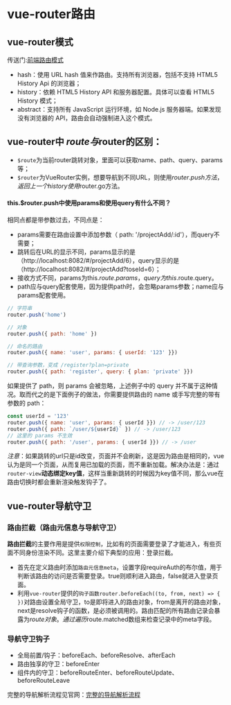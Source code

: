 # vue-router路由



## vue-router模式

传送门:[前端路由模式](../bom/router.html#前端路由模式)

- hash：使用 URL hash 值来作路由。支持所有浏览器，包括不支持 HTML5 History Api 的浏览器；
- history：依赖 HTML5 History API 和服务器配置。具体可以查看 HTML5 History 模式；
- abstract：支持所有 JavaScript 运行环境，如 Node.js 服务器端。如果发现没有浏览器的 API，路由会自动强制进入这个模式。

## vue-router中 $route与$router的区别：
- `$route`为当前router跳转对象，里面可以获取name、path、query、params等；
- `$router`为VueRouter实例，想要导航到不同URL，则使用$router.push方法，返回上一个history使用$router.go方法。

#### this.$router.push中使用params和使用query有什么不同？
相同点都是带参数过去，不同点是：
- params需要在路由设置中添加参数（ path: '/projectAdd/:id'），而query不需要；
- 跳转后在URL的显示不同，params显示的是（http://localhost:8082/#/projectAdd/6），query显示的是（http://localhost:8082/#/projectAdd?toseId=6）；
- 接收方式不同，params为this.$route.params，query为this.$route.query。
- path应与query配套使用，因为提供path时，会忽略params参数；name应与params配套使用。

```js
// 字符串
router.push('home')

// 对象
router.push({ path: 'home' })

// 命名的路由
router.push({ name: 'user', params: { userId: '123' }})

// 带查询参数，变成 /register?plan=private
router.push({ path: 'register', query: { plan: 'private' }})
```
如果提供了 path，则 params 会被忽略，上述例子中的 query 并不属于这种情况。取而代之的是下面例子的做法，你需要提供路由的 name 或手写完整的带有参数的 path：
```js
const userId = '123'
router.push({ name: 'user', params: { userId }}) // -> /user/123
router.push({ path: `/user/${userId}` }) // -> /user/123
// 这里的 params 不生效
router.push({ path: '/user', params: { userId }}) // -> /user
```

*注意*：如果跳转的url只是id改变，页面并不会刷新，这是因为路由是相同的，vue认为是同一个页面，从而复用已加载的页面，而不重新加载。解决办法是：通过`router-view`**动态绑定key值**，这样当重新跳转的时候因为key值不同，那么vue在路由切换时都会重新渲染触发钩子了。

## vue-router导航守卫

### 路由拦截（路由元信息与导航守卫）
**路由拦截**的主要作用是提供`权限控制`，比如有的页面需要登录了才能进入，有些页面不同身份渲染不同。这里主要介绍下典型的应用：登录拦截。
- 首先在定义路由时添加`路由元信息meta`，设置字段requireAuth的布尔值，用于判断该路由的访问是否需要登录。true则顺利进入路由，false就进入登录页面。
- 利用`vue-router`提供的`钩子函数router.beforeEach((to, from, next) => { })`对路由设置全局守卫，to是即将进入的路由对象，from是离开的路由对象，next是resolve钩子的函数，是必须被调用的。路由匹配的所有路由记录会暴露为$route对象。通过遍历$route.matched数组来检查记录中的meta字段。

### 导航守卫钩子
- 全局前置/钩子：beforeEach、beforeResolve、afterEach
- 路由独享的守卫：beforeEnter
- 组件内的守卫：beforeRouteEnter、beforeRouteUpdate、beforeRouteLeave

完整的导航解析流程见官网：[完整的导航解析流程](https://router.vuejs.org/zh/guide/advanced/navigation-guards.html#%E5%AE%8C%E6%95%B4%E7%9A%84%E5%AF%BC%E8%88%AA%E8%A7%A3%E6%9E%90%E6%B5%81%E7%A8%8B)


